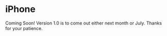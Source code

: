# iPhone
Coming Soon! Version 1.0 is to come out either next month or July. Thanks for your patience. 
